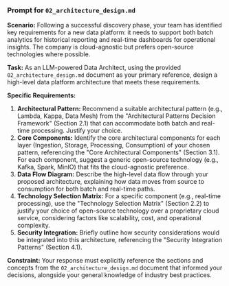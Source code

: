 ### **Prompt for `02_architecture_design.md`**

**Scenario:** Following a successful discovery phase, your team has identified key requirements for a new data platform: it needs to support both batch analytics for historical reporting and real-time dashboards for operational insights. The company is cloud-agnostic but prefers open-source technologies where possible.

**Task:** As an LLM-powered Data Architect, using the provided `02_architecture_design.md` document as your primary reference, design a high-level data platform architecture that meets these requirements.

**Specific Requirements:**
1.  **Architectural Pattern:** Recommend a suitable architectural pattern (e.g., Lambda, Kappa, Data Mesh) from the "Architectural Patterns Decision Framework" (Section 2.1) that can accommodate both batch and real-time processing. Justify your choice.
2.  **Core Components:** Identify the core architectural components for each layer (Ingestion, Storage, Processing, Consumption) of your chosen pattern, referencing the "Core Architectural Components" (Section 3.1). For each component, suggest a generic open-source technology (e.g., Kafka, Spark, MinIO) that fits the cloud-agnostic preference.
3.  **Data Flow Diagram:** Describe the high-level data flow through your proposed architecture, explaining how data moves from source to consumption for both batch and real-time paths.
4.  **Technology Selection Matrix:** For a specific component (e.g., real-time processing), use the "Technology Selection Matrix" (Section 2.2) to justify your choice of open-source technology over a proprietary cloud service, considering factors like scalability, cost, and operational complexity.
5.  **Security Integration:** Briefly outline how security considerations would be integrated into this architecture, referencing the "Security Integration Patterns" (Section 4.1).

**Constraint:** Your response must explicitly reference the sections and concepts from the `02_architecture_design.md` document that informed your decisions, alongside your general knowledge of industry best practices.
